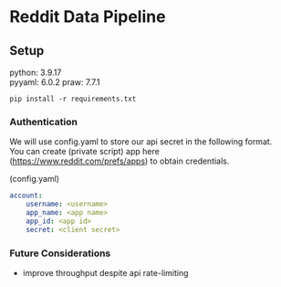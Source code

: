 # Reddit Data Pipeline

## Setup

python: 3.9.17  
pyyaml: 6.0.2 
praw: 7.7.1  
  
```  
pip install -r requirements.txt
```  

### Authentication  
We will use config.yaml to store our api secret in the following format.   
You can create (private script) app here (https://www.reddit.com/prefs/apps) to obtain credentials.   
  
(config.yaml)
```YAML  
account:  
    username: <username>
    app_name: <app name>
    app_id: <app id>  
    secret: <client secret>  
```

### Future Considerations
* improve throughput despite api rate-limiting